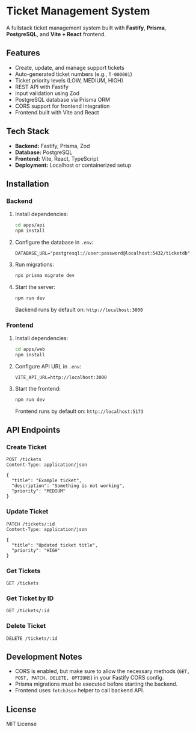 # Ticket Management System

A fullstack ticket management system built with **Fastify**, **Prisma**, **PostgreSQL**, and **Vite + React** frontend.

## Features

- Create, update, and manage support tickets
- Auto-generated ticket numbers (e.g., `T-000001`)
- Ticket priority levels (LOW, MEDIUM, HIGH)
- REST API with Fastify
- Input validation using Zod
- PostgreSQL database via Prisma ORM
- CORS support for frontend integration
- Frontend built with Vite and React

## Tech Stack

- **Backend:** Fastify, Prisma, Zod
- **Database:** PostgreSQL
- **Frontend:** Vite, React, TypeScript
- **Deployment:** Localhost or containerized setup

## Installation

### Backend

1. Install dependencies:

   ```bash
   cd apps/api
   npm install
   ```

2. Configure the database in `.env`:

   ```env
   DATABASE_URL="postgresql://user:password@localhost:5432/ticketdb"
   ```

3. Run migrations:

   ```bash
   npx prisma migrate dev
   ```

4. Start the server:

   ```bash
   npm run dev
   ```

   Backend runs by default on: `http://localhost:3000`

### Frontend

1. Install dependencies:

   ```bash
   cd apps/web
   npm install
   ```

2. Configure API URL in `.env`:

   ```env
   VITE_API_URL=http://localhost:3000
   ```

3. Start the frontend:

   ```bash
   npm run dev
   ```

   Frontend runs by default on: `http://localhost:5173`

## API Endpoints

### Create Ticket

```http
POST /tickets
Content-Type: application/json

{
  "title": "Example ticket",
  "description": "Something is not working",
  "priority": "MEDIUM"
}
```

### Update Ticket

```http
PATCH /tickets/:id
Content-Type: application/json

{
  "title": "Updated ticket title",
  "priority": "HIGH"
}
```

### Get Tickets

```http
GET /tickets
```

### Get Ticket by ID

```http
GET /tickets/:id
```

### Delete Ticket

```http
DELETE /tickets/:id
```

## Development Notes

- CORS is enabled, but make sure to allow the necessary methods (`GET, POST, PATCH, DELETE, OPTIONS`) in your Fastify CORS config.
- Prisma migrations must be executed before starting the backend.
- Frontend uses `fetchJson` helper to call backend API.

## License

MIT License
